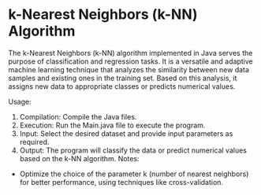 # k-Nearest Neighbors (k-NN) Algorithm

The k-Nearest Neighbors (k-NN) algorithm implemented in Java serves the purpose of classification and regression tasks. 
It is a versatile and adaptive machine learning technique that analyzes the similarity between new data samples and existing ones in the training set. 
Based on this analysis, it assigns new data to appropriate classes or predicts numerical values.

Usage:
   1. Compilation: Compile the Java files.
   2. Execution: Run the Main.java file to execute the program.
   3. Input: Select the desired dataset and provide input parameters as required.
   4. Output: The program will classify the data or predict numerical values based on the k-NN algorithm.
Notes:
 - Optimize the choice of the parameter k (number of nearest neighbors) for better performance, using techniques like cross-validation.
